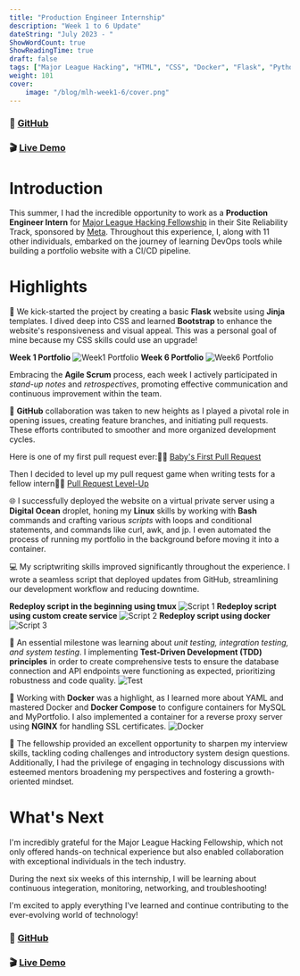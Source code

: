 ```yaml
---
title: "Production Engineer Internship"
description: "Week 1 to 6 Update"
dateString: "July 2023 - "
ShowWordCount: true
ShowReadingTime: true
draft: false
tags: ["Major League Hacking", "HTML", "CSS", "Docker", "Flask", "Python", "Agile", "Testing", "Bash", "Digital Ocean", "NGINX", "Git","Meta","Bootstrap","Linux","Docker Compose","YAML","Jinja"]
weight: 101
cover:
    image: "/blog/mlh-week1-6/cover.png"
---
```

### 🔗 [GitHub](https://github.com/gabrielaliera/ProductionEngineer-portfolio)

### 🎬 [Live Demo](https://gabrielaliera.duckdns.org/)

# Introduction
This summer, I had the incredible opportunity to work as a **Production Engineer Intern** for [Major League Hacking Fellowship](https://fellowship.mlh.io/) in their Site Reliability Track, sponsored by [Meta](https://opensource.fb.com/partnerships/major-league-hacking/). Throughout this experience, I, along with 11 other individuals, embarked on the journey of learning DevOps tools while building a portfolio website with a CI/CD pipeline. 

# Highlights

🚀 We kick-started the project by creating a basic **Flask** website using **Jinja** templates. I dived deep into CSS and learned **Bootstrap** to enhance the website's responsiveness and visual appeal. This was a personal goal of mine because my CSS skills could use an upgrade! 

**Week 1 Portfolio**
![Week1 Portfolio](/blog/mlh-week1-6/start-portfolio.PNG)
**Week 6 Portfolio**
![Week6 Portfolio](/blog/mlh-week1-6/week6-portfolio.PNG)

Embracing the **Agile Scrum** process, each week I actively participated in *stand-up notes* and *retrospectives*, promoting effective communication and continuous improvement within the team.

🔧 **GitHub** collaboration was taken to new heights as I played a pivotal role in opening issues, creating feature branches, and initiating pull requests. These efforts contributed to smoother and more organized development cycles.

Here is one of my first pull request ever:👶🍼 [Baby's First Pull Request](https://github.com/gabrielaliera/MLH-portfolio/pull/17)

Then I decided to level up my pull request game when writing tests for a fellow intern💪🔥 [Pull Request Level-Up](https://github.com/OmarMacMa/portfolio/pull/9)

🌐 I successfully deployed the website on a virtual private server using a **Digital Ocean** droplet, honing my **Linux** skills by working with **Bash** commands and crafting various *scripts* with loops and conditional statements, and commands like curl, awk, and jp. I even automated the process of running my portfolio in the background before moving it into a container.

💻 My scriptwriting skills improved significantly throughout the experience. I wrote a seamless script that deployed updates from GitHub, streamlining our development workflow and reducing downtime.

**Redeploy script in the beginning using tmux**
![Script 1](/blog/mlh-week1-6/script2.PNG)
**Redeploy script using custom create service**
![Script 2](/blog/mlh-week1-6/script1.PNG)
**Redeploy script using docker** 
![Script 3](/blog/mlh-week1-6/script3.PNG)

🧪 An essential milestone was learning about *unit testing, integration testing, and system testing*. I implementing **Test-Driven Development (TDD) principles** in order to create comprehensive tests to ensure the database connection and API endpoints were functioning as expected, prioritizing robustness and code quality.
![Test](/blog/mlh-week1-6/test.PNG)

🐳 Working with **Docker** was a highlight, as I learned more about YAML and mastered Docker and **Docker Compose** to configure containers for MySQL and MyPortfolio. I also implemented a container for a reverse proxy server using **NGINX** for handling SSL certificates.
![Docker](/blog/mlh-week1-6/docker.PNG)

🎯 The fellowship provided an excellent opportunity to sharpen my interview skills, tackling coding challenges and introductory system design questions. Additionally, I had the privilege of engaging in technology discussions with esteemed mentors broadening my perspectives and fostering a growth-oriented mindset.

# What's Next
I'm incredibly grateful for the Major League Hacking Fellowship, which not only offered hands-on technical experience but also enabled collaboration with exceptional individuals in the tech industry. 

During the next six weeks of this internship, I will be learning about continuous integeration, monitoring, networking, and troubleshooting! 

I'm excited to apply everything I've learned and continue contributing to the ever-evolving world of technology! 

### 🔗 [GitHub](https://github.com/gabrielaliera/ProductionEngineer-portfolio) 
### 🎬 [Live Demo](https://gabrielaliera.duckdns.org/)